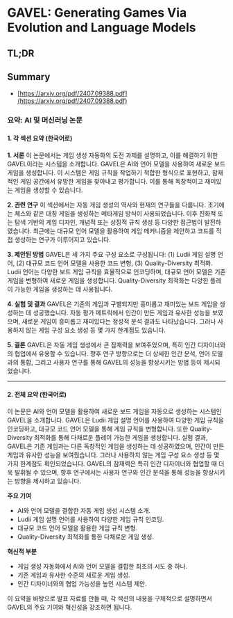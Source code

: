 # GAVEL: Generating Games Via Evolution and Language Models
## TL;DR
## Summary
- [https://arxiv.org/pdf/2407.09388.pdf](https://arxiv.org/pdf/2407.09388.pdf)

### 요약: AI 및 머신러닝 논문

#### 1. 각 섹션 요약 (한국어로)

**1. 서론**
이 논문에서는 게임 생성 자동화의 도전 과제를 설명하고, 이를 해결하기 위한 GAVEL이라는 시스템을 소개합니다. GAVEL은 AI와 언어 모델을 사용하여 새로운 보드 게임을 생성합니다. 이 시스템은 게임 규칙을 작업하기 적합한 형식으로 표현하고, 잠재적인 게임 공간에서 유망한 게임을 찾아내고 평가합니다. 이를 통해 독창적이고 재미있는 게임을 생성할 수 있습니다.

**2. 관련 연구**
이 섹션에서는 자동 게임 생성의 역사와 현재의 연구들을 다룹니다. 초기에는 체스와 같은 대칭 게임을 생성하는 메타게임 방식이 사용되었습니다. 이후 진화적 또는 탐색 기반의 게임 디자인, 개념적 또는 상징적 규칙 생성 등 다양한 접근법이 발전하였습니다. 최근에는 대규모 언어 모델을 활용하여 게임 메커니즘을 제안하고 코드를 직접 생성하는 연구가 이루어지고 있습니다.

**3. 제안된 방법**
GAVEL은 세 가지 주요 구성 요소로 구성됩니다: (1) Ludii 게임 설명 언어, (2) 대규모 코드 언어 모델을 사용한 코드 변형, (3) Quality-Diversity 최적화. Ludii 언어는 다양한 보드 게임 규칙을 효율적으로 인코딩하며, 대규모 언어 모델은 기존 게임을 변형하여 새로운 게임을 생성합니다. Quality-Diversity 최적화는 다양한 플레이 가능한 게임을 생성하는 데 사용됩니다.

**4. 실험 및 결과**
GAVEL은 기존의 게임과 구별되지만 흥미롭고 재미있는 보드 게임을 생성하는 데 성공했습니다. 자동 평가 메트릭에서 인간이 만든 게임과 유사한 성능을 보였으며, 새로운 게임이 흥미롭고 재미있다는 정성적 분석 결과도 나타났습니다. 그러나 사용하지 않는 게임 구성 요소 생성 등 몇 가지 한계점도 있습니다.

**5. 결론**
GAVEL은 자동 게임 생성에서 큰 잠재력을 보여주었으며, 특히 인간 디자이너와의 협업에서 유용할 수 있습니다. 향후 연구 방향으로는 더 상세한 인간 분석, 언어 모델과의 통합, 그리고 사용자 연구를 통해 GAVEL의 성능을 향상시키는 방법 등이 제시되었습니다.

---

#### 2. 전체 요약 (한국어로)

이 논문은 AI와 언어 모델을 활용하여 새로운 보드 게임을 자동으로 생성하는 시스템인 GAVEL을 소개합니다. GAVEL은 Ludii 게임 설명 언어를 사용하여 다양한 게임 규칙을 인코딩하고, 대규모 코드 언어 모델을 통해 게임 규칙을 변형합니다. 또한 Quality-Diversity 최적화를 통해 다채로운 플레이 가능한 게임을 생성합니다. 실험 결과, GAVEL은 기존 게임과는 다른 독창적인 게임을 생성하는 데 성공하였으며, 인간이 만든 게임과 유사한 성능을 보여줬습니다. 그러나 사용하지 않는 게임 구성 요소 생성 등 몇 가지 한계점도 확인되었습니다. GAVEL의 잠재력은 특히 인간 디자이너와 협업할 때 더욱 발휘될 수 있으며, 향후 연구에서는 사용자 연구와 인간 분석을 통해 성능을 향상시키는 방향을 제시하고 있습니다.

**주요 기여**
- AI와 언어 모델을 결합한 자동 게임 생성 시스템 소개.
- Ludii 게임 설명 언어를 사용하여 다양한 게임 규칙 인코딩.
- 대규모 코드 언어 모델을 활용한 게임 규칙 변형.
- Quality-Diversity 최적화를 통한 다채로운 게임 생성.

**혁신적 부분**
- 게임 생성 자동화에서 AI와 언어 모델을 결합한 최초의 시도 중 하나.
- 기존 게임과 유사한 수준의 새로운 게임 생성.
- 인간 디자이너와의 협업 가능성을 높인 시스템 제안.

이 요약을 바탕으로 발표 자료를 만들 때, 각 섹션의 내용을 구체적으로 설명하면서 GAVEL의 주요 기여와 혁신성을 강조하면 됩니다.